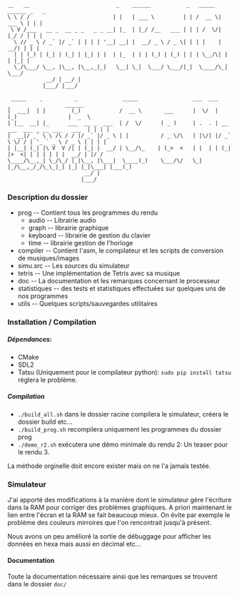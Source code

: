 ```
__   __                           _    ______           _   _____ ______ _   _
\ \ / /                          | |   | ___ \         | | /  __ \| ___ \ | | |
 \ V /___   __ _  __ _ _   _ _ __| |_  | |_/ /__   ___ | | | /  \/| |_/ / | | |
  \ // _ \ / _` |/ _` | | | | '__| __| |  __/ _ \ / _ \| | | |    |  __/| | | |
  | | (_) | (_| | (_| | |_| | |  | |_  | | | (_) | (_) | | | \__/\| |   | |_| |
  \_/\___/ \__, |\__, |\__,_|_|   \__| \_|  \___/ \___/|_|  \____/\_|    \___/
            __/ | __/ |                                                        
           |___/ |___/                                                         

 _____    _          _              _____                 ___  ___           _                 ______
|  ___|  | |        (_)            /  __ \       ___      |  \/  |          (_)                |  _  \
| |__  __| |_      ___  __ _  ___  | /  \/      ( _ )     | .  . | __ ___  ___ _ __ ___   ___  | | | |
|  __|/ _` \ \ /\ / / |/ _` |/ _ \ | |          / _ \/\   | |\/| |/ _` \ \/ / | '_ ` _ \ / _ \ | | | |
| |__| (_| |\ V  V /| | (_| |  __/ | \__/\_    | (_>  <   | |  | | (_| |>  <| | | | | | |  __/ | |/ /
\____/\__,_| \_/\_/ |_|\__, |\___|  \____(_)    \___/\/   \_|  |_/\__,_/_/\_\_|_| |_| |_|\___| |___(_)
                        __/ |                                                                         
                       |___/                                                                          

```
### Description du dossier

- prog -- Contient tous les programmes du rendu
  - audio -- Librairie audio
  - graph -- librairie graphique
  - keyboard -- librairie de gestion du clavier
  - time -- librairie gestion de l'horloge
- compiler -- Contient l'asm, le compilateur et les scripts de conversion de musiques/images
- simu.src -- Les sources du simulateur
- tetris -- Une implémentation de Tetris avec sa musique
- doc -- La documentation et les remarques concernant le processeur
- statistiques -- des tests et statistiques effectuées sur quelques uns de nos programmes
- utils -- Quelques scripts/sauvegardes utilitaires

### Installation / Compilation

##### Dépendances:
- CMake
- SDL2
- Tatsu (Uniquement pour le compilateur python): `sudo pip install tatsu` réglera le problème.

##### Compilation

- `./build_all.sh` dans le dossier racine compilera le simulateur, créera le dossier build etc...
- `./build_prog.sh` recompilera uniquement les programmes du dossier prog
- `./demo_r2.sh` exécutera une démo minimale du rendu 2: Un teaser pour le rendu 3.

La méthode orginelle doit encore exister mais on ne l'a jamais testée.

### Simulateur

J'ai apporté des modifications à la manière dont le simulateur gère l'écriture dans la RAM pour corriger des problèmes graphiques. A priori maintenant le lien entre l'écran et la RAM se fait beaucoup mieux. On évite par exemple le problème des couleurs mirroires que l'on rencontrait jusqu'à présent.

Nous avons un peu amélioré la sortie de débuggage pour afficher les données en hexa mais aussi en décimal etc...

#### Documentation

Toute la documentation nécessaire ainsi que les remarques se trouvent dans le dossier `doc/`

